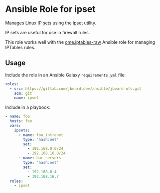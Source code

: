 # Ansible Role for ipset

Manages Linux [IP sets](https://ipset.netfilter.org/) using the
[ipset](https://ipset.netfilter.org/ipset.man.html) utility.

IP sets are useful for use in firewall rules.

This role works well with the [ome.iptables-raw](https://github.com/ome/ansible-role-iptables-raw)
Ansible role for managing IPTables rules.

## Usage

Include the role in an Ansible Galaxy `requirements.yml` file:

```yaml
roles:
  - src: https://gitlab.com/jbeard.dev/ansible/jbeard-nfs.git
    scm: git
    name: ipset
```

Include in a playbook:

```yaml
- name: foo
  hosts: foo
  vars:
    ipsets:
      - name: foo_intranet
        type: 'hash:net'
        set:
          - 192.168.0.0/24
          - 192.168.16.0/24
      - name: bar_servers
        type: 'hash:net'
        set:
          - 192.168.0.4
          - 192.168.16.7
  roles:
    - ipset
```
